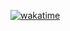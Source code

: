 [![wakatime](https://wakatime.com/badge/github/Dado999/Diplomski-Frontend.svg)](https://wakatime.com/badge/github/Dado999/Diplomski-Frontend)
